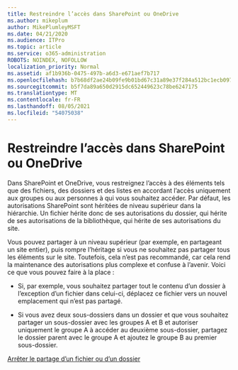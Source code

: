 ```yaml
---
title: Restreindre l’accès dans SharePoint ou OneDrive
ms.author: mikeplum
author: MikePlumleyMSFT
ms.date: 04/21/2020
ms.audience: ITPro
ms.topic: article
ms.service: o365-administration
ROBOTS: NOINDEX, NOFOLLOW
localization_priority: Normal
ms.assetid: af1b936b-0475-497b-a6d3-e671aef7b717
ms.openlocfilehash: b7b68df2ae24b09fe9b01bd67c31a89e37f284a512bc1ecb097ef52fae5ae7d6
ms.sourcegitcommit: b5f7da89a650d2915dc652449623c78be6247175
ms.translationtype: MT
ms.contentlocale: fr-FR
ms.lasthandoff: 08/05/2021
ms.locfileid: "54075038"
---
```

# <a name="restrict-access-in-sharepoint-or-onedrive"></a>Restreindre l’accès dans SharePoint ou OneDrive

Dans SharePoint et OneDrive, vous restreignez l’accès à des éléments tels que des fichiers, des dossiers et des listes en accordant l’accès uniquement aux groupes ou aux personnes à qui vous souhaitez accéder. Par défaut, les autorisations SharePoint sont héritées de niveau supérieur dans la hiérarchie. Un fichier hérite donc de ses autorisations du dossier, qui hérite de ses autorisations de la bibliothèque, qui hérite de ses autorisations du site.
  
Vous pouvez partager à un niveau supérieur (par exemple, en partageant un site entier), puis rompre l’héritage si vous ne souhaitez pas partager tous les éléments sur le site. Toutefois, cela n’est pas recommandé, car cela rend la maintenance des autorisations plus complexe et confuse à l’avenir. Voici ce que vous pouvez faire à la place :
  
- Si, par exemple, vous souhaitez partager tout le contenu d’un dossier à l’exception d’un fichier dans celui-ci, déplacez ce fichier vers un nouvel emplacement qui n’est pas partagé.
    
- Si vous avez deux sous-dossiers dans un dossier et que vous souhaitez partager un sous-dossier avec les groupes A et B et autoriser uniquement le groupe A à accéder au deuxième sous-dossier, partagez le dossier parent avec le groupe A et ajoutez le groupe B au premier sous-dossier.
    
[Arrêter le partage d’un fichier ou d’un dossier ](https://go.microsoft.com/fwlink/?linkid=2008861)
  


